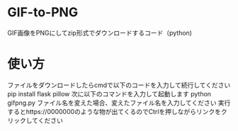 # GIF-to-PNG
GIF画像をPNGにしてzip形式でダウンロードするコード（python)
# 使い方
ファイルをダウンロードしたらcmdで以下のコードを入力して続行してください
pip install flask pillow
次に以下のコマンドを入力して起動します
python gifpng.py
ファイル名を変えた場合、変えたファイル名を入力してください
実行するとhttps://0000000のような物が出てくるのでCtrlを押しながらリンクをクリックしてください
